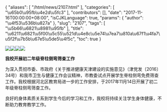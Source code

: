 {
    "aliases": [
        "/html/news/2107.html"
    ],
    "categories": [
        "\u65b0\u95fb\u4e2d\u5fc3"
    ],
    "contributors": [],
    "date": "2017-11-16T00:00:00+08:00",
    "isCJKLanguage": true,
    "params": {
        "author": "\u4f53\u536b\u827a"
    },
    "slug": "2107",
    "tags": [
        "\u5b66\u6821\u8981\u95fb"
    ],
    "title": "\u6211\u6821\u5f00\u5c55\u521d\u4e8c\u5e74\u7ea7\u810a\u67f1\u4fa7\u5f2f\u7b5b\u67e5\u5de5\u4f5c",
    "toc": true
}

![](https://cdn.tfls.online/mirror/full/6b408b2a56eb544f0e25bc6895c9caf76023f836.jpg)![](https://cdn.tfls.online/mirror/full/c65d033b6783d21602123840ab5daf257f544479.jpg)![](https://cdn.tfls.online/mirror/full/6574c6dbdd8fef4d73c9fee4cec305eb1f24075c.jpg)![](https://cdn.tfls.online/mirror/full/2692faafc864d65ec73b5c0fe532b0824b58f455.jpg)




  





**我校开展初二年级脊柱侧弯筛查工作**









为深入贯彻市委、市政府《关于推进健康天津建设的实施意见》（津党发〔2016〕34号）和我市卫生与健康工作会议精神，市教委试点开展学生脊柱侧弯免费筛查工作。我校根据河北区教育局进一步的工作安排，于2017年11月14日开展了初二年级脊柱侧弯筛查工作。




良好的身体素质关系到学生今后的学习和工作，我校将持续关注学生身体健康，不断助力教育教学工作。




  



